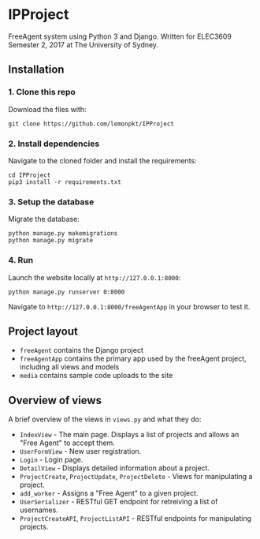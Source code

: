 # IPProject

FreeAgent system using Python 3 and Django. Written for ELEC3609 Semester 2, 2017 at The University of Sydney.

## Installation

### 1. Clone this repo

Download the files with:

```
git clone https://github.com/lemonpkt/IPProject
```

### 2. Install dependencies

Navigate to the cloned folder and install the requirements:

```
cd IPProject
pip3 install -r requirements.txt
```

### 3. Setup the database

Migrate the database:

```
python manage.py makemigrations
python manage.py migrate
```

### 4. Run

Launch the website locally at `http://127.0.0.1:8000`:

```
python manage.py runserver 0:8000
```

Navigate to `http://127.0.0.1:8000/freeAgentApp` in your browser to test it.

## Project layout

* `freeAgent` contains the Django project
* `freeAgentApp` contains the primary app used by the freeAgent project, including all views and models
* `media` contains sample code uploads to the site

## Overview of views

A brief overview of the views in `views.py` and what they do:

* `IndexView` - The main page. Displays a list of projects and allows an "Free Agent" to accept them.
* `UserFormView` - New user registration.
* `Login` - Login page.
* `DetailView` - Displays detailed information about a project.
* `ProjectCreate`, `ProjectUpdate`, `ProjectDelete` - Views for manipulating a project.
* `add_worker` - Assigns a "Free Agent" to a given project.
* `UserSerializer` - RESTful GET endpoint for retreiving a list of usernames.
* `ProjectCreateAPI`, `ProjectListAPI` - RESTful endpoints for manipulating projects.

